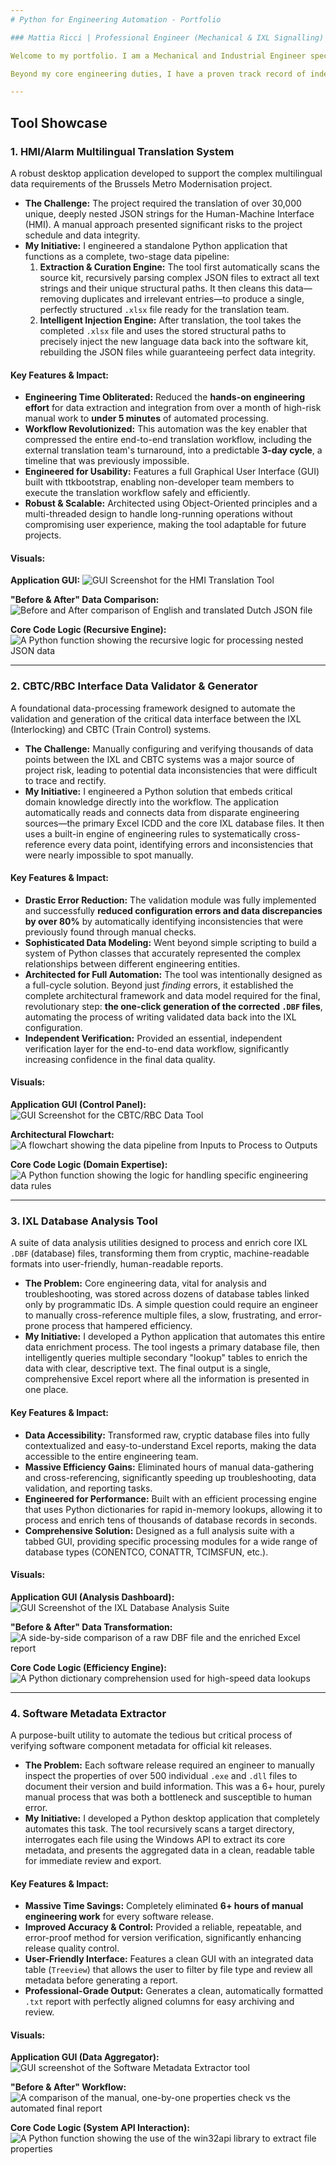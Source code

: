 ```yaml
---
# Python for Engineering Automation - Portfolio

### Mattia Ricci | Professional Engineer (Mechanical & IXL Signalling)

Welcome to my portfolio. I am a Mechanical and Industrial Engineer specializing in safety-critical railway signalling systems (SIL-4 IXL).

Beyond my core engineering duties, I have a proven track record of independently identifying critical process bottlenecks and developing robust Python automation tools to solve them. These tools have saved hundreds of engineering hours, reduced project risk, and improved data quality and consistency. This portfolio provides a high-level showcase of these initiatives.

---
```


## Tool Showcase

### 1. HMI/Alarm Multilingual Translation System

A robust desktop application developed to support the complex multilingual data requirements of the Brussels Metro Modernisation project.

*   **The Challenge:** The project required the translation of over 30,000 unique, deeply nested JSON strings for the Human-Machine Interface (HMI). A manual approach presented significant risks to the project schedule and data integrity.
*   **My Initiative:** I engineered a standalone Python application that functions as a complete, two-stage data pipeline:
    1.  **Extraction & Curation Engine:** The tool first automatically scans the source kit, recursively parsing complex JSON files to extract all text strings and their unique structural paths. It then cleans this data—removing duplicates and irrelevant entries—to produce a single, perfectly structured `.xlsx` file ready for the translation team.
    2.  **Intelligent Injection Engine:** After translation, the tool takes the completed `.xlsx` file and uses the stored structural paths to precisely inject the new language data back into the software kit, rebuilding the JSON files while guaranteeing perfect data integrity.

#### Key Features & Impact:
*   **Engineering Time Obliterated:** Reduced the **hands-on engineering effort** for data extraction and integration from over a month of high-risk manual work to **under 5 minutes** of automated processing.
*   **Workflow Revolutionized:** This automation was the key enabler that compressed the entire end-to-end translation workflow, including the external translation team's turnaround, into a predictable **3-day cycle**, a timeline that was previously impossible.
*   **Engineered for Usability:** Features a full Graphical User Interface (GUI) built with ttkbootstrap, enabling non-developer team members to execute the translation workflow safely and efficiently.
*   **Robust & Scalable:** Architected using Object-Oriented principles and a multi-threaded design to handle long-running operations without compromising user experience, making the tool adaptable for future projects.

#### Visuals:

**Application GUI:**
![GUI Screenshot for the HMI Translation Tool]([INSERT_IMAGE_URL_HERE])

**"Before & After" Data Comparison:**
![Before and After comparison of English and translated Dutch JSON file]([INSERT_IMAGE_URL_HERE])

**Core Code Logic (Recursive Engine):**
![A Python function showing the recursive logic for processing nested JSON data]([INSERT_IMAGE_URL_HERE])

---

### 2. CBTC/RBC Interface Data Validator & Generator

A foundational data-processing framework designed to automate the validation and generation of the critical data interface between the IXL (Interlocking) and CBTC (Train Control) systems.

*   **The Challenge:** Manually configuring and verifying thousands of data points between the IXL and CBTC systems was a major source of project risk, leading to potential data inconsistencies that were difficult to trace and rectify.
*   **My Initiative:** I engineered a Python solution that embeds critical domain knowledge directly into the workflow. The application automatically reads and connects data from disparate engineering sources—the primary Excel ICDD and the core IXL database files. It then uses a built-in engine of engineering rules to systematically cross-reference every data point, identifying errors and inconsistencies that were nearly impossible to spot manually.

#### Key Features & Impact:
*   **Drastic Error Reduction:** The validation module was fully implemented and successfully **reduced configuration errors and data discrepancies by over 80%** by automatically identifying inconsistencies that were previously found through manual checks.
*   **Sophisticated Data Modeling:** Went beyond simple scripting to build a system of Python classes that accurately represented the complex relationships between different engineering entities.
*   **Architected for Full Automation:** The tool was intentionally designed as a full-cycle solution. Beyond just *finding* errors, it established the complete architectural framework and data model required for the final, revolutionary step: **the one-click generation of the corrected `.DBF` files**, automating the process of writing validated data back into the IXL configuration.
*   **Independent Verification:** Provided an essential, independent verification layer for the end-to-end data workflow, significantly increasing confidence in the final data quality.

#### Visuals:

**Application GUI (Control Panel):**
![GUI Screenshot for the CBTC/RBC Data Tool]([INSERT_IMAGE_URL_HERE])

**Architectural Flowchart:**
![A flowchart showing the data pipeline from Inputs to Process to Outputs]([INSERT_IMAGE_URL_HERE])

**Core Code Logic (Domain Expertise):**
![A Python function showing the logic for handling specific engineering data rules]([INSERT_IMAGE_URL_HERE])

---

### 3. IXL Database Analysis Tool

A suite of data analysis utilities designed to process and enrich core IXL `.DBF` (database) files, transforming them from cryptic, machine-readable formats into user-friendly, human-readable reports.

*   **The Problem:** Core engineering data, vital for analysis and troubleshooting, was stored across dozens of database tables linked only by programmatic IDs. A simple question could require an engineer to manually cross-reference multiple files, a slow, frustrating, and error-prone process that hampered efficiency.
*   **My Initiative:** I developed a Python application that automates this entire data enrichment process. The tool ingests a primary database file, then intelligently queries multiple secondary "lookup" tables to enrich the data with clear, descriptive text. The final output is a single, comprehensive Excel report where all the information is presented in one place.

#### Key Features & Impact:
*   **Data Accessibility:** Transformed raw, cryptic database files into fully contextualized and easy-to-understand Excel reports, making the data accessible to the entire engineering team.
*   **Massive Efficiency Gains:** Eliminated hours of manual data-gathering and cross-referencing, significantly speeding up troubleshooting, data validation, and reporting tasks.
*   **Engineered for Performance:** Built with an efficient processing engine that uses Python dictionaries for rapid in-memory lookups, allowing it to process and enrich tens of thousands of database records in seconds.
*   **Comprehensive Solution:** Designed as a full analysis suite with a tabbed GUI, providing specific processing modules for a wide range of database types (CONENTCO, CONATTR, TCIMSFUN, etc.).

#### Visuals:

**Application GUI (Analysis Dashboard):**
![GUI Screenshot of the IXL Database Analysis Suite]([INSERT_IMAGE_URL_HERE])

**"Before & After" Data Transformation:**
![A side-by-side comparison of a raw DBF file and the enriched Excel report]([INSERT_IMAGE_URL_HERE])

**Core Code Logic (Efficiency Engine):**
![A Python dictionary comprehension used for high-speed data lookups]([INSERT_IMAGE_URL_HERE])

---

### 4. Software Metadata Extractor

A purpose-built utility to automate the tedious but critical process of verifying software component metadata for official kit releases.

*   **The Problem:** Each software release required an engineer to manually inspect the properties of over 500 individual `.exe` and `.dll` files to document their version and build information. This was a 6+ hour, purely manual process that was both a bottleneck and susceptible to human error.
*   **My Initiative:** I developed a Python desktop application that completely automates this task. The tool recursively scans a target directory, interrogates each file using the Windows API to extract its core metadata, and presents the aggregated data in a clean, readable table for immediate review and export.

#### Key Features & Impact:
*   **Massive Time Savings:** Completely eliminated **6+ hours of manual engineering work** for every software release.
*   **Improved Accuracy & Control:** Provided a reliable, repeatable, and error-proof method for version verification, significantly enhancing release quality control.
*   **User-Friendly Interface:** Features a clean GUI with an integrated data table (`Treeview`) that allows the user to filter by file type and review all metadata before generating a report.
*   **Professional-Grade Output:** Generates a clean, automatically formatted `.txt` report with perfectly aligned columns for easy archiving and review.

#### Visuals:

**Application GUI (Data Aggregator):**
![GUI screenshot of the Software Metadata Extractor tool]([INSERT_IMAGE_URL_HERE])

**"Before & After" Workflow:**
![A comparison of the manual, one-by-one properties check vs the automated final report]([INSERT_IMAGE_URL_HERE])

**Core Code Logic (System API Interaction):**
![A Python function showing the use of the win32api library to extract file properties]([INSERT_IMAGE_URL_HERE])
